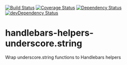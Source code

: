 [![Build Status](https://travis-ci.org/tomi77/handlebars-helpers-underscore.string.png)](https://travis-ci.org/tomi77/handlebars-helpers-underscore.string)
[![Coverage Status](https://img.shields.io/coveralls/tomi77/handlebars-helpers-underscore.string.svg)](https://coveralls.io/r/tomi77/handlebars-helpers-underscore.string)
[![Dependency Status](https://david-dm.org/tomi77/handlebars-helpers-underscore.string.png)](https://david-dm.org/tomi77/handlebars-helpers-underscore.string)
[![devDependency Status](https://david-dm.org/tomi77/handlebars-helpers-underscore.string/dev-status.png)](https://david-dm.org/tomi77/handlebars-helpers-underscore.string#info=devDependencies)

handlebars-helpers-underscore.string
====================================

Wrap underscore.string functions to Handlebars helpers
